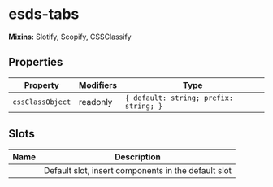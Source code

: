# esds-tabs

**Mixins:** Slotify, Scopify, CSSClassify

## Properties

| Property         | Modifiers | Type                                   |
|------------------|-----------|----------------------------------------|
| `cssClassObject` | readonly  | `{ default: string; prefix: string; }` |

## Slots

| Name | Description                                      |
|------|--------------------------------------------------|
|      | Default slot, insert <esds-tab> components in the default slot |
